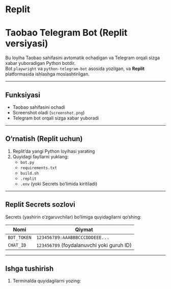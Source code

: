 # Replit
# Taobao Telegram Bot (Replit versiyasi)

Bu loyiha Taobao sahifasini avtomatik ochadigan va Telegram orqali sizga xabar yuboradigan Python botdir.  
Bot `playwright` va `python-telegram-bot` asosida yozilgan, va **Replit** platformasida ishlashga moslashtirilgan.

---

## Funksiyasi

- Taobao sahifasini ochadi
- Screenshot oladi (`screenshot.png`)
- Telegram bot orqali sizga xabar yuboradi

---

## O‘rnatish (Replit uchun)

1. Replit’da yangi Python loyihasi yarating
2. Quyidagi fayllarni yuklang:
   - `bot.py`
   - `requirements.txt`
   - `build.sh`
   - `.replit`
   - `.env` (yoki Secrets bo‘limida kiritiladi)

---

## Replit Secrets sozlovi

Secrets (yashirin o‘zgaruvchilar) bo‘limiga quyidagilarni qo‘shing:

| Nomi       | Qiymat                              |
|------------|--------------------------------------|
| `BOT_TOKEN`| `123456789:AAABBBCCCDDDEEE...`       |
| `CHAT_ID`  | `123456789` (foydalanuvchi yoki guruh ID)

---

## Ishga tushirish

1. Terminalda quyidagilarni yozing:
